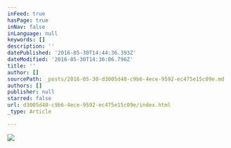 ```yaml
---
inFeed: true
hasPage: true
inNav: false
inLanguage: null
keywords: []
description: ''
datePublished: '2016-05-30T14:44:36.393Z'
dateModified: '2016-05-30T14:36:06.796Z'
title: ''
author: []
sourcePath: _posts/2016-05-30-d3005d40-c9b6-4ece-9592-ec475e15c09e.md
authors: []
publisher: null
starred: false
url: d3005d40-c9b6-4ece-9592-ec475e15c09e/index.html
_type: Article

---
```

![](https://the-grid-user-content.s3-us-west-2.amazonaws.com/2d4141b8-a412-4cf0-bdcc-7224de8f7dec.jpg)